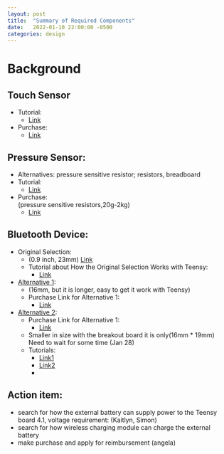 ```yaml
---
layout: post
title:  "Summary of Required Components"
date:   2022-01-10 22:00:00 -0500
categories: design
---
```


# Background

## Touch Sensor
- Tutorial:
  - [Link](https://www.youtube.com/watch?v=DlhOgLPbHJM)
- Purchase:
  - [Link](https://www.amazon.ca/Partstower-Digital-Sensor-capacitive-Arduino/dp/B07CQB7DYB/ref=sr_1_19?crid=329AT0S658O5L&keywords=TTP223B&qid=1642647282&sprefix=ttp223b%2Caps%2C62&sr=8-19)

## Pressure Sensor:
- Alternatives: pressure sensitive resistor; resistors, breadboard
- Tutorial:
  - [Link](https://www.youtube.com/watch?v=_LuvkEGFas8)
- Purchase:
  <br>(pressure sensitive resistors,20g-2kg)
  - [Link](https://www.amazon.ca/Pressure-Precise-Force-Sensitive-Resistor-Resistance-Type/dp/B07T1CHY58/ref=sr_1_1_sspa?crid=1GY7I9DOL8HGV&keywords=pressure+sensitive+resistor&qid=1642647199&sprefix=pressure+sensitive+resistor%2Caps%2C78&sr=8-1-spons&psc=1&smid=A2KRDQ1AI5Y5G6&spLa=ZW5jcnlwdGVkUXVhbGlmaWVyPUFZR05OWkNNRTE2UzEmZW5jcnlwdGVkSWQ9QTA0NzQxNDIzUjYwVEdIWDdDOTZUJmVuY3J5cHRlZEFkSWQ9QTA0NjkwNTQ4TUxMSEcxQVhGV0gmd2lkZ2V0TmFtZT1zcF9hdGYmYWN0aW9uPWNsaWNrUmVkaXJlY3QmZG9Ob3RMb2dDbGljaz10cnVl)

## Bluetooth Device: 
- Original Selection: 
  - (0.9 inch, 23mm) [Link](https://www.adafruit.com/product/2633)
  - Tutorial about How the Original Selection Works with Teensy:
    - [Link](https://www.youtube.com/watch?v=tREQuzZjVvo)
- [Alternative 1](https://components101.com/wireless/hc-06-bluetooth-module-pinout-datasheet): 
  - (16mm, but it is longer, easy to get it work with Teensy) 
  - Purchase Link for Alternative 1:
    - [Link](https://www.amazon.ca/DSD-TECH-Wireless-Bluetooth-Transceiver/dp/B01FCQZ8VW/ref=sr_1_2_sspa?crid=1C07SB70WGVGG&keywords=Bluetooth+Transceiver+Module+HC-06&qid=1642629707&sprefix=bluetooth+transceiver+module+hc-06%2Caps%2C47&sr=8-2-spons&psc=1&spLa=ZW5jcnlwdGVkUXVhbGlmaWVyPUEyNjlGWkpNTU9KOEtaJmVuY3J5cHRlZElkPUEwNTM2ODE3MTRHUERSTkFJMkRNJmVuY3J5cHRlZEFkSWQ9QTA3NzY1NjYzVlBLWFNXRDVHVEtFJndpZGdldE5hbWU9c3BfYXRmJmFjdGlvbj1jbGlja1JlZGlyZWN0JmRvTm90TG9nQ2xpY2s9dHJ1ZQ==)
- [Alternative 2](https://www.techdesign.com/market/reyax/categories/bluetooth/bluetooth-modules?search=RYB080I&targetid=kwd-1110925765636&keyword=ryb080i&matchtype=p&device=c&creative=500850269512&product_id=&adposition=&placement=&target=&campaignid=10552609144&adgroupid=118956344107&utm_source=googlecpc&gclid=Cj0KCQiAip-PBhDVARIsAPP2xc1DReWozrfVYH91IyogoSK_k3kqwjPFD_rAJemO8mXcv26wyVRDV0MaAtnAEALw_wcB): 
  - Purchase Link for Alternative 1:
    - [Link](https://www.amazon.com/REYAX-RYB080I_lite-Bluetooth-Module-CC2640R2F/dp/B07NB7FK6M)
  - Smaller in size with the breakout board it is only(16mm * 19mm) Need to wait for some time (Jan 28)
  - Tutorials:
    - [Link1](https://www.youtube.com/watch?v=phH3JVayyV8)
    - [Link2](https://www.youtube.com/watch?v=RB2bxE_QTVY)
    - 
## Action item:
- search for how the external battery can supply power to the Teensy board 4.1, voltage requirement: (Kaitlyn, Simon)
- search for how wireless charging module can charge the external battery
- make purchase and apply for reimbursement (angela)

